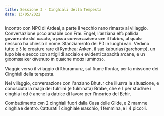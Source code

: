 ```yaml
---
title: Sessione 3 - Cinghiali della Tempesta
date: 13/05/2022
---
```

Incontro con NPC di Ardeal, a parte il vecchio nano rimasto al villaggio. Conversazione poco amabile con Frau Engel, l'anziana elfa pallida governante del casato, e poca conversazione con il fabbro, al quale nessuno ha chiesto il nome. Stanziamento dei PG in luoghi vari. Vedono tutte e 3 le creature rare di Kynthea: Anken, il suo kaburias (garchomp), un lupo blu e secco con artigli di acciaio e evidenti capacità arcane, e un gloomstalker divenuto in qualche modo luminoso.

Viaggio verso il villaggio di Khuramunz, sul fiume Ifontar, per la missione dei Cinghiali della tempesta.

Nel villaggio, conversazione con l'anziano Bhutur che illustra la situazione, e conosciuta la maga dei fulmini (e fulminata) Bralae, che è lì per studiare i cinghiali ed è anche la datrice di lavoro per l'incarico del Behir.

Combattimento con 2 cinghiali fuori dalla Casa delle Gilde, e 2 mamme cinghiale dentro. Catturati 1 cinghiale maschio, 1 femmina, e i 4 piccoli.